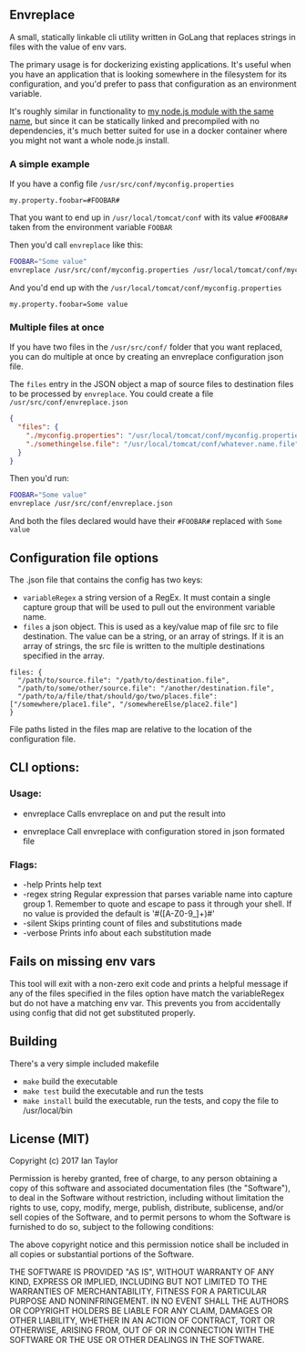 ## Envreplace

A small, statically linkable cli utility written in GoLang that replaces strings in files with the value of env vars.

The primary usage is for dockerizing existing applications. It's useful when you have an application that is looking somewhere in the filesystem for its configuration, and you'd prefer to pass that configuration as an environment variable.

It's roughly similar in functionality to [my node.js module with the same name](https://www.npmjs.com/package/envreplace), but since it can be statically linked and precompiled with no dependencies, it's much better suited for use in a docker container where you might not want a whole node.js install.

### A simple example

If you have a config file `/usr/src/conf/myconfig.properties`
```
my.property.foobar=#FOOBAR#
```
That you want to end up in `/usr/local/tomcat/conf` with its value `#FOOBAR#` taken from the environment variable `FOOBAR`

Then you'd call `envreplace` like this:
```bash
FOOBAR="Some value"
envreplace /usr/src/conf/myconfig.properties /usr/local/tomcat/conf/myconfig.properties
```
And you'd end up with the `/usr/local/tomcat/conf/myconfig.properties`
```
my.property.foobar=Some value
```

### Multiple files at once

If you have two files in the `/usr/src/conf/` folder that you want replaced, you can do multiple at once by creating an envreplace configuration json file.

The `files` entry in the JSON object a map of source files to destination files to be processed by `envreplace`.
You could create a file `/usr/src/conf/envreplace.json`
```json
{
  "files": {
    "./myconfig.properties": "/usr/local/tomcat/conf/myconfig.properties",
    "./somethingelse.file": "/usr/local/tomcat/conf/whatever.name.file"
  }
}
```

Then you'd run:
```bash
FOOBAR="Some value"
envreplace /usr/src/conf/envreplace.json
```
And both the files declared would have their `#FOOBAR#` replaced with `Some value`

## Configuration file options
The .json file that contains the config has two keys:
* `variableRegex` a string version of a RegEx.  It must contain a single capture group that will be used to pull out the environment variable name.
* `files` a json object.  This is used as a key/value map of file src to file destination. The value can be a string, or an array of strings.  If it is an array of strings, the src file is written to the multiple destinations specified in the array.
```
files: {
  "/path/to/source.file": "/path/to/destination.file",
  "/path/to/some/other/source.file": "/another/destination.file",
  "/path/to/a/file/that/should/go/two/places.file": ["/somewhere/place1.file", "/somewhereElse/place2.file"]
}
```

File paths listed in the files map are relative to the location of the configuration file.

## CLI options:

### Usage:
  * envreplace <srcFile> <destFile>
      Calls envreplace on <srcFile> and put the result into <destFile>

  * envreplace <configfile>
      Call envreplace with configuration stored in json formated file <configfile>

### Flags:
  * -help
      Prints help text
  * -regex string
      Regular expression that parses variable name into capture group 1. Remember to quote and escape to pass it through your shell. If no value is provided the default is '#([A-Z0-9_]+)#'
  * -silent
      Skips printing count of files and substitutions made
  * -verbose
      Prints info about each substitution made

## Fails on missing env vars
This tool will exit with a non-zero exit code and prints a helpful message if any of the files specified in the files option have match the variableRegex but do not have a matching env var.  This prevents you from accidentally using config that did not get substituted properly.

## Building
There's a very simple included makefile

* `make` build the executable
* `make test` build the executable and run the tests
* `make install` build the executable, run the tests, and copy the file to /usr/local/bin

## License (MIT)

Copyright (c) 2017 Ian Taylor

Permission is hereby granted, free of charge, to any person obtaining a copy
of this software and associated documentation files (the "Software"), to deal
in the Software without restriction, including without limitation the rights
to use, copy, modify, merge, publish, distribute, sublicense, and/or sell
copies of the Software, and to permit persons to whom the Software is
furnished to do so, subject to the following conditions:

The above copyright notice and this permission notice shall be included in all
copies or substantial portions of the Software.

THE SOFTWARE IS PROVIDED "AS IS", WITHOUT WARRANTY OF ANY KIND, EXPRESS OR
IMPLIED, INCLUDING BUT NOT LIMITED TO THE WARRANTIES OF MERCHANTABILITY,
FITNESS FOR A PARTICULAR PURPOSE AND NONINFRINGEMENT. IN NO EVENT SHALL THE
AUTHORS OR COPYRIGHT HOLDERS BE LIABLE FOR ANY CLAIM, DAMAGES OR OTHER
LIABILITY, WHETHER IN AN ACTION OF CONTRACT, TORT OR OTHERWISE, ARISING FROM,
OUT OF OR IN CONNECTION WITH THE SOFTWARE OR THE USE OR OTHER DEALINGS IN THE
SOFTWARE.
